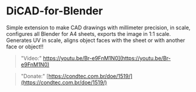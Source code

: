 # DiCAD-for-Blender
Simple extension to make CAD drawings with millimeter precision, in scale, configures all Blender for A4 sheets, exports the image in 1:1 scale. Generates UV in scale, aligns object faces with the sheet or with another face or object!!

> "Video:" https://youtu.be/Br-e9FnM1N0](https://youtu.be/Br-e9FnM1N0)


> "Donate:" [https://condtec.com.br/doe/1519/](https://condtec.com.br/doe/1519/)



